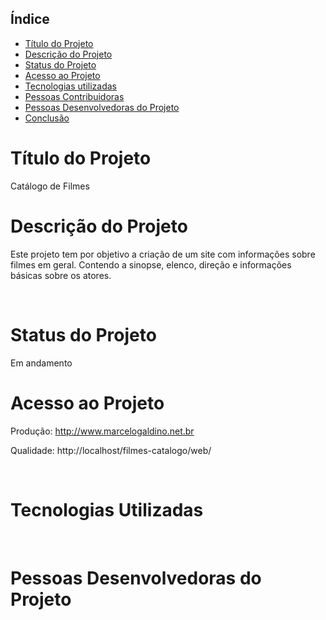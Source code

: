 ## Índice 
* [Título do Projeto](#filmes-catálogo)
* [Descrição do Projeto](#descrição-do-projeto)
* [Status do Projeto](#status-do-projeto)
* [Acesso ao Projeto](#acesso-ao-projeto)
* [Tecnologias utilizadas](#tecnologias-utilizadas)
* [Pessoas Contribuidoras](#pessoas-contribuidoras)
* [Pessoas Desenvolvedoras do Projeto](#pessoas-desenvolvedoras)
* [Conclusão](#conclusão)
&nbsp;
# Título do Projeto
Catálogo de Filmes
&nbsp;
# Descrição do Projeto
Este projeto tem por objetivo a criação de um site com informações sobre filmes em geral. Contendo a sinopse, elenco, direção e informações básicas sobre os atores.

&nbsp;
# Status do Projeto
Em andamento
&nbsp;
# Acesso ao Projeto
Produção: http://www.marcelogaldino.net.br
&nbsp;

Qualidade: http://localhost/filmes-catalogo/web/

&nbsp;
&nbsp;
# Tecnologias Utilizadas

&nbsp;
# Pessoas Desenvolvedoras do Projeto
